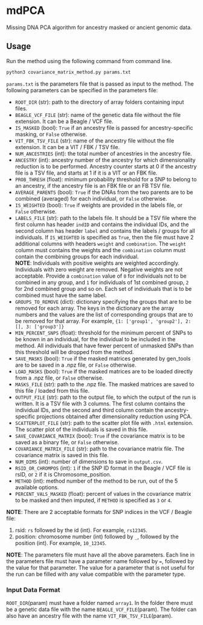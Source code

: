 # mdPCA
Missing DNA PCA algorithm for ancestry masked or ancient genomic data.

## Usage
Run the method using the following command from command line.
```bash
python3 covariance_matrix_method.py params.txt
```
`params.txt` is the parameters file that is passed as input to the method. The following parameters can be specified in the parameters file:
* `ROOT_DIR` (str): path to the directory of array folders containing input files.
* `BEAGLE_VCF_FILE` (str): name of the genetic data file without the file extension. It can be a Beagle / VCF file.
* `IS_MASKED` (bool): `True` if an ancestry file is passed for ancestry-specific masking, or `False` otherwise.
* `VIT_FBK_TSV_FILE` (str): name of the ancestry file without the file extension. It can be a VIT / FBK / TSV file.
* `NUM_ANCESTRIES` (int): the total number of ancestries in the ancestry file.
* `ANCESTRY` (int): ancestry number of the ancestry for which dimensionality reduction is to be performed. Ancestry counter starts at 0 if the ancestry file is a TSV file, and starts at 1 if it is a VIT or an FBK file.
* `PROB_THRESH` (float): minimum probability threshold for a SNP to belong to an ancestry, if the ancestry file is an FBK file or an FB TSV file.
* `AVERAGE_PARENTS` (bool): `True` if the DNAs from the two parents are to be combined (averaged) for each individual, or `False` otherwise.
* `IS_WEIGHTED` (bool): `True` if weights are provided in the labels file, or `False` otherwise.  
* `LABELS_FILE` (str): path to the labels file. It should be a TSV file where the first column has header `indID` and contains the individual IDs, and the second column has header `label` and contains the labels / groups for all individuals. If `IS_WEIGHTED` is specified as `True`, then the file must have 2 additional columns with headers `weight` and `combination`. The `weight` column must contains the weights and the `combination` column must contain the combining groups for each individual.\
**NOTE**: Individuals with positive weights are weighted accordingly. Individuals with zero weight are removed. Negative weights are not acceptable. Provide a `combination` value of `0` for individuals not to be combined in any group, and `1` for individuals of 1st combined group, `2` for 2nd combined group and so on. Each set of individuals that is to be combined must have the same label.
* `GROUPS_TO_REMOVE` (dict): dictionary specifying the groups that are to be removed for each array. The keys in the dictionary are the array numbers and the values are the list of corresponding groups that are to be removed for that array. For example,
`{1: ['group1', 'group2'], 2: [], 3: ['group3']}`
* `MIN_PERCENT_SNPS` (float): threshold for the minimum percent of SNPs to be known in an individual, for the individual to be included in the method. All individuals that have fewer percent of unmasked SNPs than this threshold will be dropped from the method.
* `SAVE_MASKS` (bool): `True` if the masked matrices generated by gen_tools are to be saved in a .npz file, or `False` otherwise.
* `LOAD_MASKS` (bool): `True` if the masked matrices are to be loaded directly from a .npz file, or `False` otherwise.
* `MASKS_FILE` (str): path to the .npz file. The masked matrices are saved to this file / loaded from this file.
* `OUTPUT_FILE` (str): path to the output file, to which the output of the run is written. It is a TSV file with 3 columns. The first column contains the individual IDs, and the second and third column contain the ancestry-specific projections obtained after dimensionality reduction using PCA.
* `SCATTERPLOT_FILE` (str): path to the scatter plot file with `.html` extension. The scatter plot of the individuals is saved in this file.
* `SAVE_COVARIANCE_MATRIX` (bool): `True` if the covariance matrix is to be saved as a binary file, or `False` otherwise.
* `COVARIANCE_MATRIX_FILE` (str): path to the covariance matrix file. The covariance matrix is saved in this file.
* `NUM_DIMS` (int): number of dimensions to save in `output.csv`.
* `RSID_OR_CHROMPOS` (int): `1` if the SNP ID format in the Beagle / VCF file is rsID, or `2` if it is Chromosome_position.
* `METHOD` (int): method number of the method to be run, out of the 5 available options.
* `PERCENT_VALS_MASKED` (float): percent of values in the covariance matrix to be masked and then imputed, if `METHOD` is specified as `3` or `4`. 

**NOTE**: There are 2 acceptable formats for SNP indices in the VCF / Beagle file: 
1. rsid: `rs` followed by the id (int). For example, `rs12345`.
2. position: chromosome number (int) followed by `_`, followed by the position (int). For example, `10_12345`.

**NOTE**: The parameters file must have all the above parameters. Each line in the parameters file must have a parameter name followed by `=`, followed by the value for that parameter. The value for a parameter that is not useful for the run can be filled with any value compatible with the parameter type.

### Input Data Format
`ROOT_DIR`(param) must have a folder named `array1`. In the folder there must be a genetic data file with the name `BEAGLE_VCF_FILE`(param). The folder can also have an ancestry file with the name `VIT_FBK_TSV_FILE`(param).